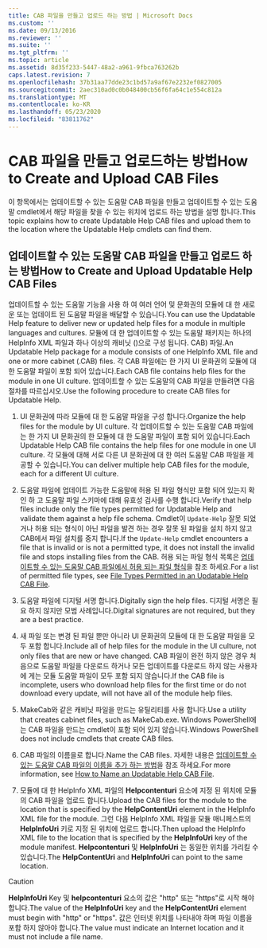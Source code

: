 ```yaml
---
title: CAB 파일을 만들고 업로드 하는 방법 | Microsoft Docs
ms.custom: ''
ms.date: 09/13/2016
ms.reviewer: ''
ms.suite: ''
ms.tgt_pltfrm: ''
ms.topic: article
ms.assetid: 8d35f233-5447-48a2-a961-9fbca763262b
caps.latest.revision: 7
ms.openlocfilehash: 37b31aa77dde23c1bd57a9af67e2232ef0827005
ms.sourcegitcommit: 2aec310ad0c0b048400cb56f6fa64c1e554c812a
ms.translationtype: MT
ms.contentlocale: ko-KR
ms.lasthandoff: 05/23/2020
ms.locfileid: "83811762"
---
```

# <a name="how-to-create-and-upload-cab-files"></a><span data-ttu-id="82878-102">CAB 파일을 만들고 업로드하는 방법</span><span class="sxs-lookup"><span data-stu-id="82878-102">How to Create and Upload CAB Files</span></span>

<span data-ttu-id="82878-103">이 항목에서는 업데이트할 수 있는 도움말 CAB 파일을 만들고 업데이트할 수 있는 도움말 cmdlet에서 해당 파일을 찾을 수 있는 위치에 업로드 하는 방법을 설명 합니다.</span><span class="sxs-lookup"><span data-stu-id="82878-103">This topic explains how to create Updatable Help CAB files and upload them to the location where the Updatable Help cmdlets can find them.</span></span>

## <a name="how-to-create-and-upload-updatable-help-cab-files"></a><span data-ttu-id="82878-104">업데이트할 수 있는 도움말 CAB 파일을 만들고 업로드 하는 방법</span><span class="sxs-lookup"><span data-stu-id="82878-104">How to Create and Upload Updatable Help CAB Files</span></span>

<span data-ttu-id="82878-105">업데이트할 수 있는 도움말 기능을 사용 하 여 여러 언어 및 문화권의 모듈에 대 한 새로운 또는 업데이트 된 도움말 파일을 배달할 수 있습니다.</span><span class="sxs-lookup"><span data-stu-id="82878-105">You can use the Updatable Help feature to deliver new or updated help files for a module in multiple languages and cultures.</span></span> <span data-ttu-id="82878-106">모듈에 대 한 업데이트할 수 있는 도움말 패키지는 하나의 HelpInfo XML 파일과 하나 이상의 캐비닛 ()으로 구성 됩니다. CAB) 파일.</span><span class="sxs-lookup"><span data-stu-id="82878-106">An Updatable Help package for a module consists of one HelpInfo XML file and one or more cabinet (.CAB) files.</span></span> <span data-ttu-id="82878-107">각 CAB 파일에는 한 가지 UI 문화권의 모듈에 대 한 도움말 파일이 포함 되어 있습니다.</span><span class="sxs-lookup"><span data-stu-id="82878-107">Each CAB file contains help files for the module in one UI culture.</span></span> <span data-ttu-id="82878-108">업데이트할 수 있는 도움말의 CAB 파일을 만들려면 다음 절차를 따르십시오.</span><span class="sxs-lookup"><span data-stu-id="82878-108">Use the following procedure to create CAB files for Updatable Help.</span></span>

1. <span data-ttu-id="82878-109">UI 문화권에 따라 모듈에 대 한 도움말 파일을 구성 합니다.</span><span class="sxs-lookup"><span data-stu-id="82878-109">Organize the help files for the module by UI culture.</span></span> <span data-ttu-id="82878-110">각 업데이트할 수 있는 도움말 CAB 파일에는 한 가지 UI 문화권의 한 모듈에 대 한 도움말 파일이 포함 되어 있습니다.</span><span class="sxs-lookup"><span data-stu-id="82878-110">Each Updatable Help CAB file contains the help files for one module in one UI culture.</span></span> <span data-ttu-id="82878-111">각 모듈에 대해 서로 다른 UI 문화권에 대 한 여러 도움말 CAB 파일을 제공할 수 있습니다.</span><span class="sxs-lookup"><span data-stu-id="82878-111">You can deliver multiple help CAB files for the module, each for a different UI culture.</span></span>

2. <span data-ttu-id="82878-112">도움말 파일에 업데이트 가능한 도움말에 허용 된 파일 형식만 포함 되어 있는지 확인 하 고 도움말 파일 스키마에 대해 유효성 검사를 수행 합니다.</span><span class="sxs-lookup"><span data-stu-id="82878-112">Verify that help files include only the file types permitted for Updatable Help and validate them against a help file schema.</span></span> <span data-ttu-id="82878-113">Cmdlet이 `Update-Help` 잘못 되었거나 허용 되는 형식이 아닌 파일을 발견 하는 경우 잘못 된 파일을 설치 하지 않고 CAB에서 파일 설치를 중지 합니다.</span><span class="sxs-lookup"><span data-stu-id="82878-113">If the `Update-Help` cmdlet encounters a file that is invalid or is not a permitted type, it does not install the invalid file and stops installing files from the CAB.</span></span> <span data-ttu-id="82878-114">허용 되는 파일 형식 목록은 [업데이트할 수 있는 도움말 CAB 파일에서 허용 되는 파일 형식](./file-types-permitted-in-an-updatable-help-cab-file.md)을 참조 하세요.</span><span class="sxs-lookup"><span data-stu-id="82878-114">For a list of permitted file types, see [File Types Permitted in an Updatable Help CAB File](./file-types-permitted-in-an-updatable-help-cab-file.md).</span></span>

3. <span data-ttu-id="82878-115">도움말 파일에 디지털 서명 합니다.</span><span class="sxs-lookup"><span data-stu-id="82878-115">Digitally sign the help files.</span></span> <span data-ttu-id="82878-116">디지털 서명은 필요 하지 않지만 모범 사례입니다.</span><span class="sxs-lookup"><span data-stu-id="82878-116">Digital signatures are not required, but they are a best practice.</span></span>

4. <span data-ttu-id="82878-117">새 파일 또는 변경 된 파일 뿐만 아니라 UI 문화권의 모듈에 대 한 도움말 파일을 모두 포함 합니다.</span><span class="sxs-lookup"><span data-stu-id="82878-117">Include all of help files for the module in the UI culture, not only files that are new or have changed.</span></span> <span data-ttu-id="82878-118">CAB 파일이 완전 하지 않은 경우 처음으로 도움말 파일을 다운로드 하거나 모든 업데이트를 다운로드 하지 않는 사용자에 게는 모듈 도움말 파일이 모두 포함 되지 않습니다.</span><span class="sxs-lookup"><span data-stu-id="82878-118">If the CAB file is incomplete, users who download help files for the first time or do not download every update, will not have all of the module help files.</span></span>

5. <span data-ttu-id="82878-119">MakeCab와 같은 캐비닛 파일을 만드는 유틸리티를 사용 합니다.</span><span class="sxs-lookup"><span data-stu-id="82878-119">Use a utility that creates cabinet files, such as MakeCab.exe.</span></span> <span data-ttu-id="82878-120">Windows PowerShell에는 CAB 파일을 만드는 cmdlet이 포함 되어 있지 않습니다.</span><span class="sxs-lookup"><span data-stu-id="82878-120">Windows PowerShell does not include cmdlets that create CAB files.</span></span>

6. <span data-ttu-id="82878-121">CAB 파일의 이름을로 합니다.</span><span class="sxs-lookup"><span data-stu-id="82878-121">Name the CAB files.</span></span> <span data-ttu-id="82878-122">자세한 내용은 [업데이트할 수 있는 도움말 CAB 파일의 이름을 추가 하는 방법](./how-to-name-an-updatable-help-cab-file.md)을 참조 하세요.</span><span class="sxs-lookup"><span data-stu-id="82878-122">For more information, see [How to Name an Updatable Help CAB File](./how-to-name-an-updatable-help-cab-file.md).</span></span>

7. <span data-ttu-id="82878-123">모듈에 대 한 HelpInfo XML 파일의 **Helpcontenturi** 요소에 지정 된 위치에 모듈의 CAB 파일을 업로드 합니다.</span><span class="sxs-lookup"><span data-stu-id="82878-123">Upload the CAB files for the module to the location that is specified by the **HelpContentUri** element in the HelpInfo XML file for the module.</span></span> <span data-ttu-id="82878-124">그런 다음 HelpInfo XML 파일을 모듈 매니페스트의 **HelpInfoUri** 키로 지정 된 위치에 업로드 합니다.</span><span class="sxs-lookup"><span data-stu-id="82878-124">Then upload the HelpInfo XML file to the location that is specified by the **HelpInfoUri** key of the module manifest.</span></span> <span data-ttu-id="82878-125">**Helpcontenturi** 및 **HelpInfoUri** 는 동일한 위치를 가리킬 수 있습니다.</span><span class="sxs-lookup"><span data-stu-id="82878-125">The **HelpContentUri** and **HelpInfoUri** can point to the same location.</span></span>

> [!CAUTION]
> <span data-ttu-id="82878-126">**HelpInfoUri** Key 및 **helpcontenturi** 요소의 값은 "http" 또는 "https"로 시작 해야 합니다.</span><span class="sxs-lookup"><span data-stu-id="82878-126">The value of the **HelpInfoUri** key and the **HelpContentUri** element must begin with "http" or "https".</span></span> <span data-ttu-id="82878-127">값은 인터넷 위치를 나타내야 하며 파일 이름을 포함 하지 않아야 합니다.</span><span class="sxs-lookup"><span data-stu-id="82878-127">The value must indicate an Internet location and it must not include a file name.</span></span>
